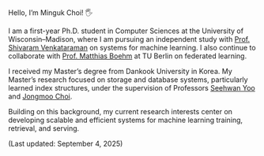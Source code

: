 Hello, I’m Minguk Choi! 🖐

I am a first-year Ph.D. student in Computer Sciences at the University of Wisconsin–Madison, where I am pursuing an independent study with [Prof. Shivaram Venkataraman](https://shivaram.org/) on systems for machine learning. I also continue to collaborate with [Prof. Matthias Boehm](https://mboehm7.github.io/) at TU Berlin on federated learning.

I received my Master’s degree from Dankook University in Korea. My Master’s research focused on storage and database systems, particularly learned index structures, under the supervision of Professors [Seehwan Yoo](https://sites.google.com/site/dkumobileos/members/seehwanyoo) and [Jongmoo Choi](http://embedded.dankook.ac.kr/~choijm/).

Building on this background, my current research interests center on developing scalable and efficient systems for machine learning training, retrieval, and serving.

(Last updated: September 4, 2025)
